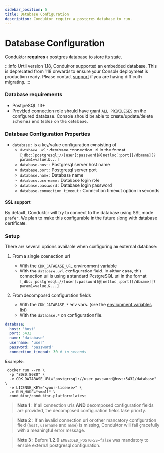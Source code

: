```yaml
---
sidebar_position: 5
title: Database Configuration
description: Conduktor require a postgres database to run.
---
```


# Database Configuration

Conduktor **requires** a postgres database to store its state.

:::info
Until version 1.18, Conduktor supported an embedded database. This is deprecated from 1.18 onwards to ensure your Console deployment is production ready. Please contact [support](https://support.conduktor.io/) if you are having difficulty migrating.
:::

### Database requirements

- PostgreSQL 13+
- Provided connection role should have grant `ALL PRIVILEGES` on the configured database. Console should be able to create/update/delete schemas and tables on the database.

### Database Configuration Properties

- `database` : is a key/value configuration consisting of:
   - `database.url` : database connection url in the format `[jdbc:]postgresql://[user[:password]@]netloc[:port][/dbname][?param1=value1&...]`
   - `database.host` : Postgresql server host name
   - `database.port` : Postgresql server port
   - `database.name` : Database name
   - `database.username` : Database login role
   - `database.password` : Database login password
   - `database.connection_timeout` : Connection timeout option in seconds

#### SSL support

By default, Conduktor will try to connect to the database using SSL mode `prefer`. 
We plan to make this configurable in the future along with database certificate.

### Setup

There are several options available when configuring an external database:

1. From a single connection url

   - With the `CDK_DATABASE_URL` environment variable.
   - With the `database.url` configuration field.
     In either case, this connection url is using a standard PostgreSQL url in the format `[jdbc:]postgresql://[user[:password]@]netloc[:port][/dbname][?param1=value1&...]`

2. From decomposed configuration fields
   - With the `CDK_DATABASE_*` env vars. (see the [environment variables list](#configuration-using-environment-variables))
   - With the `database.*` on configuration file.

```yaml
database:
  host: 'host'
  port: 5432
  name: 'database'
  username: 'user'
  password: 'password'
  connection_timeout: 30 # in seconds
```

Example :

```shell
 docker run --rm \
  -p "8080:8080" \
  -e CDK_DATABASE_URL="postgresql://user:password@host:5432/database" \
  -e LICENSE_KEY="<your-license>" \
  -e RUN_MODE="small" \
  conduktor/conduktor-platform:latest
```

> **Note 1** : If all connection urls **AND** decomposed configuration fields are provided, the decomposed configuration fields take priority.

> **Note 2** : If an invalid connection url or other mandatory configuration field (`host`, `username` and `name`) is missing, Conduktor will fail gracefully with a meaningful error message.

> **Note 3** : Before **1.2.0** `EMBEDDED_POSTGRES=false` was mandatory to enable external postgresql configuration.
